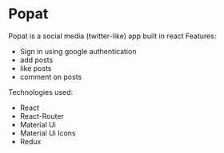 # Popat
Popat is a social media (twitter-like) app built in react
Features:
* Sign in using google authentication
* add posts
* like posts
* comment on posts

Technologies used:
* React
* React-Router
* Material Ui
* Material Ui Icons
* Redux
